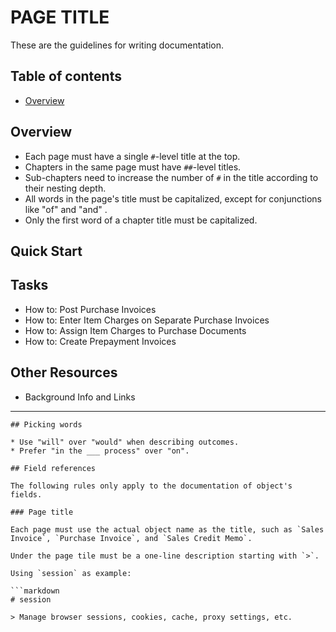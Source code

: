 # PAGE TITLE

These are the guidelines for writing documentation.

## Table of contents
- [Overview](#Overview)


## Overview

* Each page must have a single `#`-level title at the top.
* Chapters in the same page must have `##`-level titles.
* Sub-chapters need to increase the number of `#` in the title according to
  their nesting depth.
* All words in the page's title must be capitalized, except for conjunctions
  like "of" and "and" .
* Only the first word of a chapter title must be capitalized.



## Quick Start


## Tasks
* How to: Post Purchase Invoices
* How to: Enter Item Charges on Separate Purchase Invoices
* How to: Assign Item Charges to Purchase Documents
* How to: Create Prepayment Invoices


## Other Resources
* Background Info and Links



---
```
## Picking words

* Use "will" over "would" when describing outcomes.
* Prefer "in the ___ process" over "on".

## Field references

The following rules only apply to the documentation of object's fields.

### Page title

Each page must use the actual object name as the title, such as `Sales Invoice`, `Purchase Invoice`, and `Sales Credit Memo`.

Under the page tile must be a one-line description starting with `>`.

Using `session` as example:

```markdown
# session

> Manage browser sessions, cookies, cache, proxy settings, etc.
```
